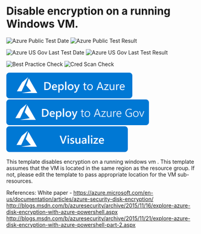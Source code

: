 # Disable encryption on a running Windows VM. 

![Azure Public Test Date](https://azurequickstartsservice.blob.core.windows.net/badges/201-decrypt-running-windows-vm/PublicLastTestDate.svg)
![Azure Public Test Result](https://azurequickstartsservice.blob.core.windows.net/badges/201-decrypt-running-windows-vm/PublicDeployment.svg)

![Azure US Gov Last Test Date](https://azurequickstartsservice.blob.core.windows.net/badges/201-decrypt-running-windows-vm/FairfaxLastTestDate.svg)
![Azure US Gov Last Test Result](https://azurequickstartsservice.blob.core.windows.net/badges/201-decrypt-running-windows-vm/FairfaxDeployment.svg)

![Best Practice Check](https://azurequickstartsservice.blob.core.windows.net/badges/201-decrypt-running-windows-vm/BestPracticeResult.svg)
![Cred Scan Check](https://azurequickstartsservice.blob.core.windows.net/badges/201-decrypt-running-windows-vm/CredScanResult.svg)

[![Deploy To Azure](https://raw.githubusercontent.com/Azure/azure-quickstart-templates/master/1-CONTRIBUTION-GUIDE/images/deploytoazure.svg?sanitize=true)]("https://portal.azure.com/#create/Microsoft.Template/uri/https%3A%2F%2Fraw.githubusercontent.com%2FAzure%2Fazure-quickstart-templates%2Fmaster%2F201-decrypt-running-windows-vm%2Fazuredeploy.json")  [![Deploy To Azure US Gov](https://raw.githubusercontent.com/Azure/azure-quickstart-templates/master/1-CONTRIBUTION-GUIDE/images/deploytoazuregov.svg?sanitize=true)]("https://portal.azure.us/#create/Microsoft.Template/uri/https%3A%2F%2Fraw.githubusercontent.com%2FAzure%2Fazure-quickstart-templates%2Fmaster%2F201-decrypt-running-windows-vm%2Fazuredeploy.json")  
[![Visualize](https://raw.githubusercontent.com/Azure/azure-quickstart-templates/master/1-CONTRIBUTION-GUIDE/images/visualizebutton.svg?sanitize=true)]("http://armviz.io/#/?load=https%3A%2F%2Fraw.githubusercontent.com%2FAzure%2Fazure-quickstart-templates%2Fmaster%2F201-decrypt-running-windows-vm%2Fazuredeploy.json")

This template disables encryption on a running windows vm . This template assumes that the VM is located in the same region as the resource group. If not, please edit the template to pass appropriate location for the VM sub-resources.

References:
White paper - https://azure.microsoft.com/en-us/documentation/articles/azure-security-disk-encryption/
http://blogs.msdn.com/b/azuresecurity/archive/2015/11/16/explore-azure-disk-encryption-with-azure-powershell.aspx
http://blogs.msdn.com/b/azuresecurity/archive/2015/11/21/explore-azure-disk-encryption-with-azure-powershell-part-2.aspx
